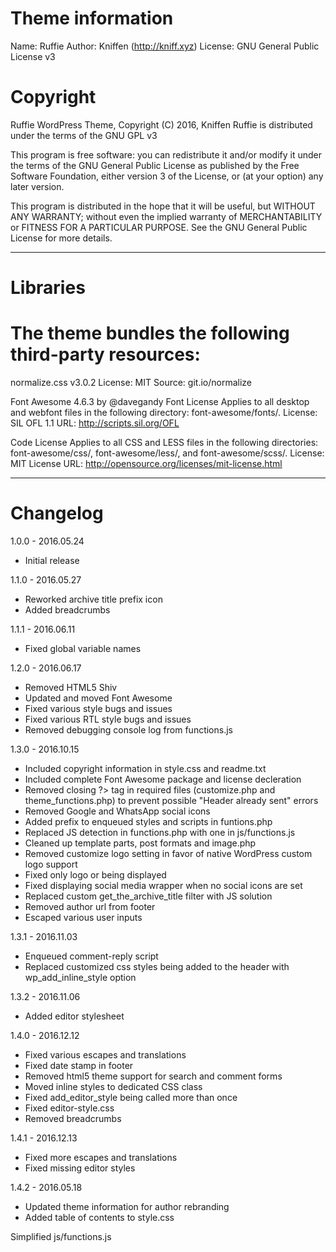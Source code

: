 # Theme information
Name: Ruffie
Author: Kniffen (http://kniff.xyz)
License: GNU General Public License v3

# Copyright
Ruffie WordPress Theme, Copyright (C) 2016, Kniffen
Ruffie is distributed under the terms of the GNU GPL v3

This program is free software: you can redistribute it and/or modify
it under the terms of the GNU General Public License as published by
the Free Software Foundation, either version 3 of the License, or
(at your option) any later version.

This program is distributed in the hope that it will be useful,
but WITHOUT ANY WARRANTY; without even the implied warranty of
MERCHANTABILITY or FITNESS FOR A PARTICULAR PURPOSE.  See the
GNU General Public License for more details.

-----------------------------------------------------------------------------

# Libraries
# The theme bundles the following third-party resources:

normalize.css v3.0.2
  License: MIT
  Source: git.io/normalize

Font Awesome 4.6.3 by @davegandy
  Font License
    Applies to all desktop and webfont files in the following directory: font-awesome/fonts/.
    License: SIL OFL 1.1
    URL: http://scripts.sil.org/OFL

  Code License
    Applies to all CSS and LESS files in the following directories: font-awesome/css/, font-awesome/less/, and font-awesome/scss/.
    License: MIT License
    URL: http://opensource.org/licenses/mit-license.html

-----------------------------------------------------------------------------

# Changelog

1.0.0 - 2016.05.24
- Initial release

1.1.0 - 2016.05.27
- Reworked archive title prefix icon
- Added breadcrumbs

1.1.1 - 2016.06.11
- Fixed global variable names

1.2.0 - 2016.06.17
- Removed HTML5 Shiv
- Updated and moved Font Awesome
- Fixed various style bugs and issues
- Fixed various RTL style bugs and issues
- Removed debugging console log from functions.js

1.3.0 - 2016.10.15
- Included copyright information in style.css and readme.txt
- Included complete Font Awesome package and license decleration
- Removed closing ?> tag in required files (customize.php and theme_functions.php) to prevent possible "Header already sent" errors
- Removed Google and WhatsApp social icons
- Added prefix to enqueued styles and scripts in funtions.php
- Replaced JS detection in functions.php with one in js/functions.js
- Cleaned up template parts, post formats and image.php
- Removed customize logo setting in favor of native WordPress custom logo support
- Fixed only logo or being displayed
- Fixed displaying social media wrapper when no social icons are set
- Replaced custom get_the_archive_title filter with JS solution
- Removed author url from footer
- Escaped various user inputs

1.3.1 - 2016.11.03
- Enqueued comment-reply script
- Replaced customized css styles being added to the header with wp_add_inline_style option

1.3.2 - 2016.11.06
- Added editor stylesheet

1.4.0 - 2016.12.12
- Fixed various escapes and translations
- Fixed date stamp in footer
- Removed html5 theme support for search and comment forms
- Moved inline styles to dedicated CSS class
- Fixed add_editor_style being called more than once
- Fixed editor-style.css
- Removed breadcrumbs

1.4.1 - 2016.12.13
- Fixed more escapes and translations
- Fixed missing editor styles

1.4.2 - 2016.05.18
- Updated theme information for author rebranding
- Added table of contents to style.css

Simplified js/functions.js